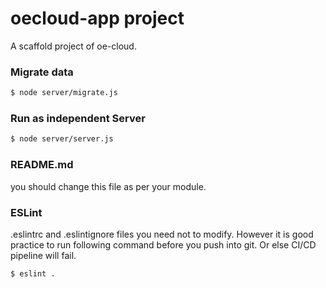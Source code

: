 # oecloud-app project 

A scaffold project of oe-cloud.

### Migrate data

```sh
$ node server/migrate.js
```


### Run as independent Server

```sh
$ node server/server.js
```

### README.md

you should change this file as per your module.

### ESLint

.eslintrc and .eslintignore files you need not to modify. However it is good practice to run following command before you push into git. Or else CI/CD pipeline will fail.

```sh
$ eslint .
```
